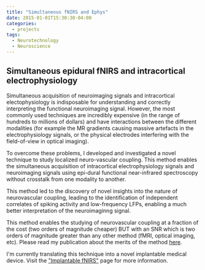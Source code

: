 ```yaml
---
title: "Simultaneous fNIRS and Ephys"
date: 2015-01-01T15:30:30-04:00
categories:
  - projects
tags:
  - Neurotechnology
  - Neuroscience
---
```


## Simultaneous epidural fNIRS and intracortical electrophysiology

Simultaneous acquisition of neuroimaging signals and intracortical electophysiology is indisposable for understanding and correctly interpreting the functional neuroimaging signal.
However, the most commonly used techniques are incredibly expensive (in the range of hundreds to millions of dollars) and have interactions between the different modalities (for example the MR gradients causing massive artefacts in the electrophysiology signals, or the physical electrodes interfering with the field-of-view in optical imaging).

To overcome these problems, I developed and investigated a novel technique to study localized neuro-vascular coupling.
This method enables the simultaneous acquisition of intracortical electrophysiology signals and neuroimaging signals using epi-dural functional near-infrared spectroscopy without crosstalk from one modality to another.

This method led to the discovery of novel insights into the nature of neurovascular coupling, leading to the identification of independent correlates of spiking activity and low-frequency LFPs, enabling a much better interpretation of the neuroimaginng signal.

This method enables the studying of neurovascular coupling at a fraction of the cost (two orders of magnitude cheaper) BUT with an SNR which is two orders of magnitude greater than any other method (fMRI, optical imaging, etc). Please read my publication about the merits of the method [here](https://www.sciencedirect.com/science/article/pii/S105381191500628X).

I'm currently translating this technique into a novel implantable medical device. Visit the ["Implantable fNIRS"](https://theonlyid.github.io/blog/Implantable-fNIRS/ "go to blog post") page for more information.